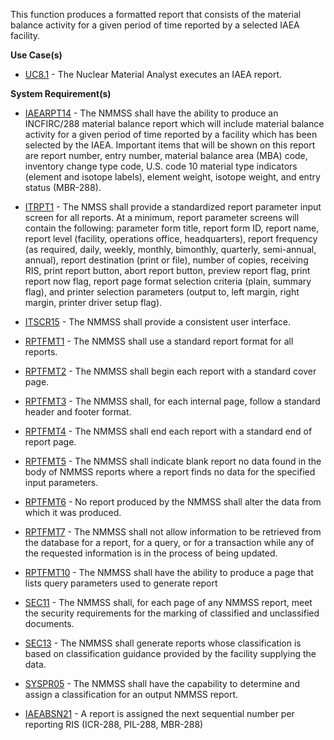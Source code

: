 This function produces a formatted report that consists of the material balance activity for a given period of time reported by a selected IAEA facility.

**Use Case(s)**

- <a href="https://dev.azure.com/Link-Technologies/NMMSS%20Requirements/_workitems/edit/455/" target="_blank">UC8.1</a>  - The Nuclear Material Analyst executes an IAEA report.

**System Requirement(s)**

- <a href="https://dev.azure.com/Link-Technologies/NMMSS%20Requirements/_workitems/edit/468/" target="_blank">IAEARPT14</a> - The NMMSS shall have the ability to produce an INCFIRC/288 material balance report which will include material balance activity for a given period of time reported by a facility which has been selected by the IAEA. Important items that will be shown on this report are report number, entry number, material balance area (MBA) code, inventory change type code, U.S. code 10 material type indicators (element and isotope labels), element weight, isotope weight, and entry status (MBR-288).

- <a href="https://dev.azure.com/Link-Technologies/NMMSS%20Requirements/_workitems/edit/434/" target="_blank">ITRPT1</a> - The NMSS shall provide a standardized report parameter input screen for all reports. At a minimum, report parameter screens will contain the following: parameter form title, report form ID, report name, report level (facility, operations office, headquarters), report frequency (as required, daily, weekly, monthly, bimonthly, quarterly, semi-annual, annual), report destination (print or file), number of copies, receiving RIS, print report button, abort report button, preview report flag, print report now flag, report page format selection criteria (plain, summary flag), and printer selection parameters (output to, left margin, right margin, printer driver setup flag).

- <a href="https://dev.azure.com/Link-Technologies/NMMSS%20Requirements/_workitems/edit/192/" target="_blank">ITSCR15</a> - The NMMSS shall provide a consistent user interface.

- <a href="https://dev.azure.com/Link-Technologies/NMMSS%20Requirements/_workitems/edit/435/" target="_blank">RPTFMT1</a> - The NMMSS shall use a standard report format for all reports.

- <a href="https://dev.azure.com/Link-Technologies/NMMSS%20Requirements/_workitems/edit/436/" target="_blank">RPTFMT2</a> - The NMMSS shall begin each report with a standard cover page.

- <a href="https://dev.azure.com/Link-Technologies/NMMSS%20Requirements/_workitems/edit/437/" target="_blank">RPTFMT3</a> - The NMMSS shall, for each internal page, follow a standard header and footer format.

- <a href="https://dev.azure.com/Link-Technologies/NMMSS%20Requirements/_workitems/edit/438/" target="_blank">RPTFMT4</a> - The NMMSS shall end each report with a standard end of report page.

- <a href="https://dev.azure.com/Link-Technologies/NMMSS%20Requirements/_workitems/edit/439/" target="_blank">RPTFMT5</a> - The NMMSS shall indicate blank report no data found in the body of NMMSS reports where a report finds no data for the specified input parameters.

- <a href="https://dev.azure.com/Link-Technologies/NMMSS%20Requirements/_workitems/edit/440/" target="_blank">RPTFMT6</a> - No report produced by the NMMSS shall alter the data from which it was produced.

- <a href="https://dev.azure.com/Link-Technologies/NMMSS%20Requirements/_workitems/edit/441/" target="_blank">RPTFMT7</a> - The NMMSS shall not allow information to be retrieved from the database for a report, for a query, or for a transaction while any of the requested information is in the process of being updated.

- <a href="https://dev.azure.com/Link-Technologies/NMMSS%20Requirements/_workitems/edit/442/" target="_blank">RPTFMT10</a> - The NMMSS shall have the ability to produce a page that lists query parameters used to generate report

- <a href="https://dev.azure.com/Link-Technologies/NMMSS%20Requirements/_workitems/edit/443/" target="_blank">SEC11</a> - The NMMSS shall, for each page of any NMMSS report, meet the security requirements for the marking of classified and unclassified documents.

- <a href="https://dev.azure.com/Link-Technologies/NMMSS%20Requirements/_workitems/edit/291/" target="_blank">SEC13</a> - The NMMSS shall generate reports whose classification is based on classification guidance provided by the facility supplying the data.

- <a href="https://dev.azure.com/Link-Technologies/NMMSS%20Requirements/_workitems/edit/292/" target="_blank">SYSPR05</a> - The NMMSS shall have the capability to determine and assign a classification for an output NMMSS report.

- <a href="https://dev.azure.com/Link-Technologies/NMMSS%20Requirements/_workitems/edit/466/" target="_blank">IAEABSN21</a> - A report is assigned the next sequential number per reporting RIS (ICR-288, PIL-288, MBR-288)
